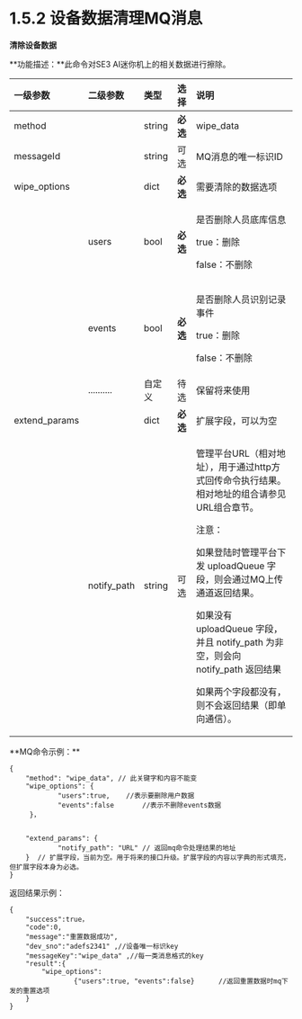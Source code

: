 # 1.5.2 设备数据清理MQ消息

**清除设备数据**

**功能描述：**此命令对SE3 AI迷你机上的相关数据进行擦除。



<table>
  <thead>
    <tr>
      <th style="text-align:left">&#x4E00;&#x7EA7;&#x53C2;&#x6570;</th>
      <th style="text-align:left">&#x4E8C;&#x7EA7;&#x53C2;&#x6570;</th>
      <th style="text-align:left">&#x7C7B;&#x578B;</th>
      <th style="text-align:left">&#x9009;&#x62E9;</th>
      <th style="text-align:left">&#x8BF4;&#x660E;</th>
    </tr>
  </thead>
  <tbody>
    <tr>
      <td style="text-align:left">method</td>
      <td style="text-align:left"></td>
      <td style="text-align:left">string</td>
      <td style="text-align:left"><b>&#x5FC5;&#x9009;</b>
      </td>
      <td style="text-align:left">wipe_data</td>
    </tr>
    <tr>
      <td style="text-align:left">messageId</td>
      <td style="text-align:left"></td>
      <td style="text-align:left">string</td>
      <td style="text-align:left">&#x53EF;&#x9009;</td>
      <td style="text-align:left">MQ&#x6D88;&#x606F;&#x7684;&#x552F;&#x4E00;&#x6807;&#x8BC6;ID</td>
    </tr>
    <tr>
      <td style="text-align:left">wipe_options</td>
      <td style="text-align:left"></td>
      <td style="text-align:left">dict</td>
      <td style="text-align:left"><b>&#x5FC5;&#x9009;</b>
      </td>
      <td style="text-align:left">&#x9700;&#x8981;&#x6E05;&#x9664;&#x7684;&#x6570;&#x636E;&#x9009;&#x9879;</td>
    </tr>
    <tr>
      <td style="text-align:left"></td>
      <td style="text-align:left">users</td>
      <td style="text-align:left">bool</td>
      <td style="text-align:left"><b>&#x5FC5;&#x9009;</b>
      </td>
      <td style="text-align:left">
        <p>&#x662F;&#x5426;&#x5220;&#x9664;&#x4EBA;&#x5458;&#x5E95;&#x5E93;&#x4FE1;&#x606F;</p>
        <p>true&#xFF1A;&#x5220;&#x9664;</p>
        <p>false&#xFF1A;&#x4E0D;&#x5220;&#x9664;</p>
      </td>
    </tr>
    <tr>
      <td style="text-align:left"></td>
      <td style="text-align:left">events</td>
      <td style="text-align:left">bool</td>
      <td style="text-align:left"><b>&#x5FC5;&#x9009;</b>
      </td>
      <td style="text-align:left">
        <p>&#x662F;&#x5426;&#x5220;&#x9664;&#x4EBA;&#x5458;&#x8BC6;&#x522B;&#x8BB0;&#x5F55;&#x4E8B;&#x4EF6;</p>
        <p>true&#xFF1A;&#x5220;&#x9664;</p>
        <p>false&#xFF1A;&#x4E0D;&#x5220;&#x9664;</p>
      </td>
    </tr>
    <tr>
      <td style="text-align:left"></td>
      <td style="text-align:left">..........</td>
      <td style="text-align:left">&#x81EA;&#x5B9A;&#x4E49;</td>
      <td style="text-align:left">&#x5F85;&#x9009;</td>
      <td style="text-align:left">&#x4FDD;&#x7559;&#x5C06;&#x6765;&#x4F7F;&#x7528;</td>
    </tr>
    <tr>
      <td style="text-align:left">extend_params</td>
      <td style="text-align:left"></td>
      <td style="text-align:left">dict</td>
      <td style="text-align:left"><b>&#x5FC5;&#x9009;</b>
      </td>
      <td style="text-align:left">&#x6269;&#x5C55;&#x5B57;&#x6BB5;&#xFF0C;&#x53EF;&#x4EE5;&#x4E3A;&#x7A7A;</td>
    </tr>
    <tr>
      <td style="text-align:left"></td>
      <td style="text-align:left">notify_path</td>
      <td style="text-align:left">string</td>
      <td style="text-align:left">&#x53EF;&#x9009;</td>
      <td style="text-align:left">
        <p>&#x7BA1;&#x7406;&#x5E73;&#x53F0;URL&#xFF08;&#x76F8;&#x5BF9;&#x5730;&#x5740;&#xFF09;&#xFF0C;&#x7528;&#x4E8E;&#x901A;&#x8FC7;http&#x65B9;&#x5F0F;&#x56DE;&#x4F20;&#x547D;&#x4EE4;&#x6267;&#x884C;&#x7ED3;&#x679C;&#x3002;
          &#x76F8;&#x5BF9;&#x5730;&#x5740;&#x7684;&#x7EC4;&#x5408;&#x8BF7;&#x53C2;&#x89C1;
          URL&#x7EC4;&#x5408;&#x7AE0;&#x8282;&#x3002;</p>
        <p>&#x6CE8;&#x610F;&#xFF1A;</p>
        <p>&#x5982;&#x679C;&#x767B;&#x9646;&#x65F6;&#x7BA1;&#x7406;&#x5E73;&#x53F0;&#x4E0B;&#x53D1;
          uploadQueue &#x5B57;&#x6BB5;&#xFF0C;&#x5219;&#x4F1A;&#x901A;&#x8FC7;MQ&#x4E0A;&#x4F20;&#x901A;&#x9053;&#x8FD4;&#x56DE;&#x7ED3;&#x679C;&#x3002;</p>
        <p>&#x5982;&#x679C;&#x6CA1;&#x6709; uploadQueue &#x5B57;&#x6BB5;&#xFF0C;&#x5E76;&#x4E14;
          notify_path &#x4E3A;&#x975E;&#x7A7A;&#xFF0C;&#x5219;&#x4F1A;&#x5411; notify_path
          &#x8FD4;&#x56DE;&#x7ED3;&#x679C;</p>
        <p>&#x5982;&#x679C;&#x4E24;&#x4E2A;&#x5B57;&#x6BB5;&#x90FD;&#x6CA1;&#x6709;&#xFF0C;&#x5219;&#x4E0D;&#x4F1A;&#x8FD4;&#x56DE;&#x7ED3;&#x679C;&#xFF08;&#x5373;&#x5355;&#x5411;&#x901A;&#x4FE1;&#xFF09;&#x3002;</p>
      </td>
    </tr>
  </tbody>
</table>**MQ命令示例：**

```text
{
	"method": "wipe_data", // 此关键字和内容不能变
	"wipe_options": {
            "users":true,    //表示要删除用户数据
            "events":false       //表示不删除events数据
     }， 


	"extend_params": {
			"notify_path": "URL" // 返回mq命令处理结果的地址
    }  // 扩展字段，当前为空。用于将来的接口升级。扩展字段的内容以字典的形式填充，但扩展字段本身为必选。
}
```

返回结果示例：

```text
{
	"success":true，
    "code":0,
    "message":"重置数据成功",
	"dev_sno":"adefs2341" ,//设备唯一标识key
	"messageKey":"wipe_data" ,//每一类消息格式的key
	"result":{
		"wipe_options":
                {"users":true, "events":false}      //返回重置数据时mq下发的重置选项                                                                    
	}
}
```

